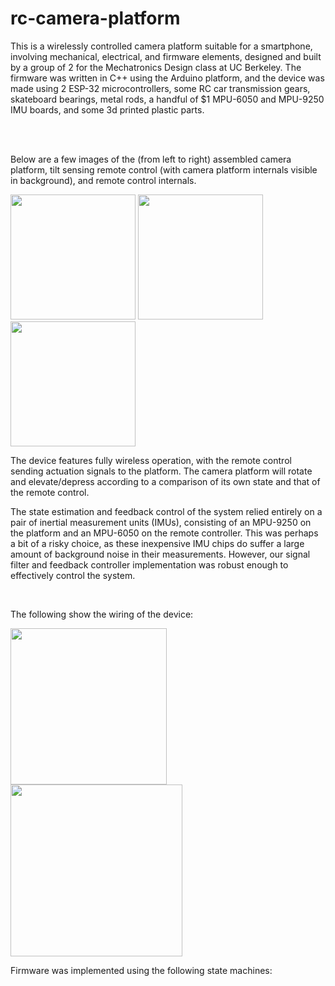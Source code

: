 # rc-camera-platform

<p>This is a wirelessly controlled camera platform suitable for a smartphone, involving mechanical, electrical, and firmware elements, designed and built by a group of 2 for the Mechatronics Design class at UC Berkeley. The firmware was written in C++ using the Arduino platform, and the device was made using 2 ESP-32 microcontrollers, some RC car transmission gears, skateboard bearings, metal rods, a handful of $1 MPU-6050 and MPU-9250 IMU boards, and some 3d printed plastic parts.</p>
<br><br>
<p>Below are a few images of the (from left to right) assembled camera platform, tilt sensing remote control (with camera platform internals visible in background), and remote control internals.</p> 

<img src="https://user-images.githubusercontent.com/113747791/191139676-475fb703-f1bf-4415-8959-d996843d879b.jpg" width="200"> <img src="https://user-images.githubusercontent.com/113747791/191139634-77254d5a-5a11-4a9b-b076-ee95fbe13af0.jpg" width="200"> <img src="https://user-images.githubusercontent.com/113747791/191140378-631eb1d3-ed77-4696-b6f8-71539e5e10d9.jpg" width="200">

<p>The device features fully wireless operation, with the remote control sending actuation signals to the platform. The camera platform will rotate and elevate/depress according to a comparison of its own state and that of the remote control.</p>

<p>The state estimation and feedback control of the system relied entirely on a pair of inertial measurement units (IMUs), consisting of an MPU-9250 on the platform and an MPU-6050 on the remote controller. This was perhaps a bit of a risky choice, as these inexpensive IMU chips do suffer a large amount of background noise in their measurements. However, our signal filter and feedback controller implementation was robust enough to effectively control the system.</p>
<br>
<p>The following show the wiring of the device:</p>
<img src="https://user-images.githubusercontent.com/113747791/191141739-d6079753-5cf6-444b-a487-4d5f07f1bf83.png" width = 250> <img src="https://user-images.githubusercontent.com/113747791/191141815-7eddf583-0896-4579-b71c-ace7b58204ff.png" width = 275>
<br>
<p>Firmware was implemented using the following state machines:</p>
